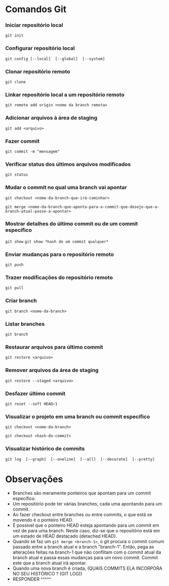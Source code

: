 # Comandos Git

### Iniciar repositório local
`git init`
### Configurar repositório local
`git config [--local]  [--global]  [--system]`
### Clonar repositório remoto
`git clone`
### Linkar repositório local a um repositório remoto
`git remote add origin <nome da branch remota>`
### Adicionar arquivos à área de staging
`git add <arquivo>`
### Fazer commit
`git commit -m "mensagem"`
### Verificar status dos últimos arquivos modificados
`git status`
### Mudar o commit no qual uma branch vai apontar
`git checkout <nome-da-branch-que-irá-caminhar>`

`git merge <nome-da-branch-que-aponta-para-o-commit-que-desejo-que-a-branch-atual-passe-a-apontar>`
### Mostrar detalhes do último commit ou de um commit específico
`git show`
`git show *hash de um commit qualquer*`
### Enviar mudanças para o repositório remoto
`git push`
### Trazer modificações do repositório remoto
`git pull`
### Criar branch
`git branch <nome-da-branch>`
### Listar branches
`git branch`
### Restaurar arquivos para último commit
`git restore <arquivo>`
### Remover arquivos da área de staging
`git restore --staged <arquivo>`
### Desfazer último commit
`git reset --soft HEAD~1`
### Visualizar o projeto em uma branch ou commit específico
`git checkout <nome-da-branch>`

`git checkout <hash-do-commit>`
### Visualizar histórico de commits
`git log  [--graph]  [--oneline]  [--all]  [--decorate]  [--pretty]`

# Observações
* Branches são meramente ponteiros que apontam para um commit específico.
* Um repositório pode ter várias branches, cada uma apontando para um commit.
* Ao fazer checkout entre branches ou entre commits, o que está se movendo é o ponteiro HEAD.
* É possível que o ponteiro HEAD esteja apontando para um commit em vez de para uma branch. Neste caso, diz-se que o repositório está em um estado de HEAD destacado (detached HEAD).
* Quando se faz um `git merge <branch-1>`, o git procura o commit comum passado entre a branch atual e a branch "branch-1". Então, pega as alterações feitas na branch-1 que não conflitam com o commit atual da branch atual e passa essas mudanças para um novo commit. Commit este que a branch atual irá apontar.
* Quando uma nova branch é criada, (QUAIS COMMITS ELA INCORPORA NO SEU HISTÓRICO ? (GIT LOG))
* RESPONDER ^^^^^
